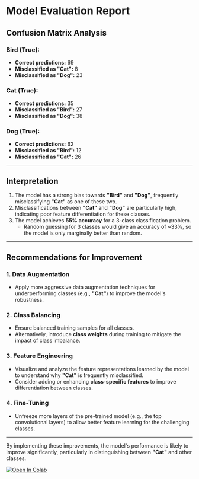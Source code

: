 # Model Evaluation Report

## **Confusion Matrix Analysis**

### **Bird (True):**
- **Correct predictions:** 69
- **Misclassified as "Cat":** 8
- **Misclassified as "Dog":** 23

### **Cat (True):**
- **Correct predictions:** 35
- **Misclassified as "Bird":** 27
- **Misclassified as "Dog":** 38

### **Dog (True):**
- **Correct predictions:** 62
- **Misclassified as "Bird":** 12
- **Misclassified as "Cat":** 26

---

## **Interpretation**
1. The model has a strong bias towards **"Bird"** and **"Dog"**, frequently misclassifying **"Cat"** as one of these two.
2. Misclassifications between **"Cat"** and **"Dog"** are particularly high, indicating poor feature differentiation for these classes.
3. The model achieves **55% accuracy** for a 3-class classification problem.
   - Random guessing for 3 classes would give an accuracy of ~33%, so the model is only marginally better than random.

---

## **Recommendations for Improvement**

### **1. Data Augmentation**
- Apply more aggressive data augmentation techniques for underperforming classes (e.g., **"Cat"**) to improve the model's robustness.

### **2. Class Balancing**
- Ensure balanced training samples for all classes.
- Alternatively, introduce **class weights** during training to mitigate the impact of class imbalance.

### **3. Feature Engineering**
- Visualize and analyze the feature representations learned by the model to understand why **"Cat"** is frequently misclassified.
- Consider adding or enhancing **class-specific features** to improve differentiation between classes.

### **4. Fine-Tuning**
- Unfreeze more layers of the pre-trained model (e.g., the top convolutional layers) to allow better feature learning for the challenging classes.

---

By implementing these improvements, the model's performance is likely to improve significantly, particularly in distinguishing between **"Cat"** and other classes.

[![Open In Colab](https://colab.research.google.com/assets/colab-badge.svg)](https://colab.research.google.com/github/istex9/kishf4/blob/main/hf4.ipynb)
